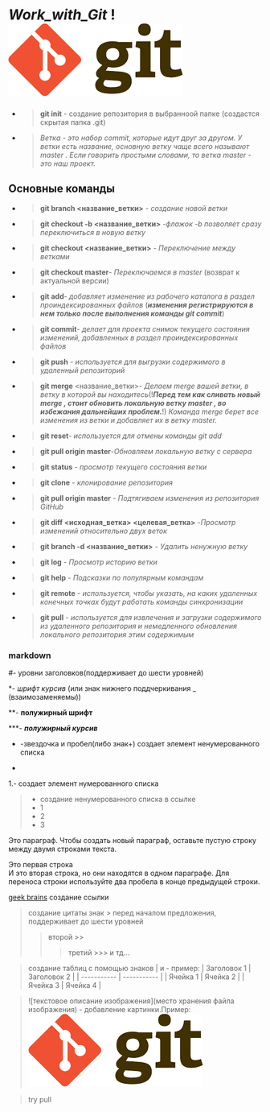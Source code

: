 # ***Work_with_Git*** !![pict](git-1.png)

* >**git init** - создание репозитория в выбранноой папке (создастся скрытая папка .git)

* >*_Ветка - это набор commit, которые идут друг за другом. У ветки есть название, основную ветку чаще всего называют master . Если говорить простыми словами, то ветка master - это наш проект._*
## Основные команды
* >**git branch <название_ветки>** - _создание новой ветки_

* >**git checkout -b <название_ветки>** -_флажок -b позволяет сразу переключиться в новую ветку_ 

* >**git checkout <название_ветки>** - _Переключение между ветками_

* >**git checkout master**- _Переключаемся в master_ (возврат к актуальной версии)

* >**git add**- _добавляет изменение из рабочего каталога в раздел проиндексированных файлов_ (***изменения регистрируются в нем только после выполнения команды git commit***)

* >**git commit**- _делает для проекта снимок текущего состояния изменений, добавленных в раздел проиндексированных файлов_

* >**git push** - _используется для выгрузки содержимого в удаленный репозиторий_

* >**git merge** <название_ветки>- _Делаем merge вашей ветки, в ветку в которой вы находитесь_(!***Перед тем как сливать новый merge , стоит обновить локальную ветку master , во избежания дальнейших проблем.***!)
_Команда merge берет все изменения из ветки и добавляет их в ветку master._

* >**git reset**- _используется для отмены команды git add_ 

* >**git pull origin master**-_Обновляем локальную ветку с сервера_


* >**git status** - _просмотр текущего состояния ветки_

* >**git clone** - _клонирование репозитория_

* >**git pull origin master** - _Подтягиваем изменения из репозитория GitHub_

* >**git diff <исходная_ветка> <целевая_ветка>** -_Просмотр изменений относительно двух веток_

* >**git branch -d <название_ветки>** - _Удалить ненужную ветку_

* >**git log** - _Просмотр историю ветки_

* >**git help** - _Подсказки по популярным командам_

* >**git remote** - _используется, чтобы указать, на каких удаленных конечных точках будут работать команды синхронизации_

* >**git pull** - _используется для извлечения и загрузки содержимого из удаленного репозитория и немедленного обновления локального репозитория этим содержимым_

### markdown
#- уровни заголовков(поддерживает до шести уровней)

*- *шрифт курсив* (или знак нижнего поддчеркивания _ (взаимозаменяемы))

**- **полужирный шрифт**

***- ***полужирный курсив***

* -звездочка и пробел(либо знак+) создает элемент ненумерованного списка

+ 

1.- создает элемент нумерованного списка

>- создание ненумерованного списка в ссылке
>- 1
>- 2
>- 3

Это параграф. Чтобы создать новый параграф, оставьте пустую строку между двумя строками текста.

Это первая строка  
И это вторая строка, но они находятся в одном параграфе. Для переноса строки используйте два пробела в конце предыдущей строки.

[geek brains](https://gb.ru/) создание ссылки 


> создание цитаты знак > перед началом предложения, поддерживает до шести уровней
>> второй >>
>>> третий >>> и тд...

>создание таблиц с помощью знаков | и - пример:
| Заголовок 1 | Заголовок 2 |
| ----------- | ----------- |
| Ячейка 1    | Ячейка 2   |
| Ячейка 3    | Ячейка 4   |

>![текстовое описание изображения](место хранения файла изображения) - добавление картинки.Пример:
![pict_git](git-1.png)

>try pull
